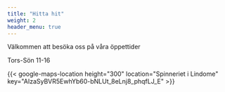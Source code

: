 ```yaml
---
title: "Hitta hit"
weight: 2
header_menu: true
---
```


Välkommen att besöka oss på våra öppettider

Tors-Sön 11-16

{{< google-maps-location height="300" location="Spinneriet i Lindome" key="AIzaSyBVR5EwhYb60-bNLUt_8eLnj8_phqfLJ_E" >}}

